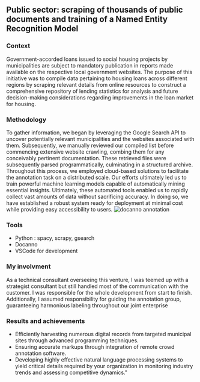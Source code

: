 
## Public sector: scraping of thousands of public documents and training of a Named Entity Recognition Model


### Context 

Government-accorded loans issued to social housing projects by municipalities are subject to mandatory publication in reports made available on the respective local government websites. The purpose of this initiative was to compile data pertaining to housing loans across different regions by scraping relevant details from online resources to construct a comprehensive repository of lending statistics for analysis and future decision-making considerations regarding improvements in the loan market for housing.


### Methodology 

To gather information, we began by leveraging the Google Search API to uncover potentially relevant municipalities and the websites associated with them. Subsequently, we manually reviewed our compiled list before commencing extensive website crawling, combing them for any conceivably pertinent documentation. These retrieved files were subsequently parsed programmatically, culminating in a structured archive. Throughout this process, we employed cloud-based solutions to facilitate the annotation task on a distributed scale. Our efforts ultimately led us to train powerful machine learning models capable of automatically mining essential insights. Ultimately, these automated tools enabled us to rapidly collect vast amounts of data without sacrificing accuracy. In doing so, we have established a robust system ready for deployment at minimal cost while providing easy accessibility to users. 
![docanno annotation](../assets/img/Quantmetry/docanno.png)


### Tools
- Python : spacy, scrapy, gsearch
- Docanno 
- VSCode for development

### My involvment 
As a technical consultant overseeing this venture, I was teemed up with a strategist consultant but still handled most of the communication with the customer. I was responsible for the whole development from start to finish. Additionally, I assumed responsibility for guiding the annotation group, guaranteeing harmonious labeling throughout our joint enterprise

### Results and achievements

- Efficiently harvesting numerous digital records from targeted municipal sites through advanced programming techniques.
- Ensuring accurate markups through integration of remote crowd annotation software.
- Developing highly effective natural language processing systems to yield critical details required by your organization in monitoring industry trends and assessing competitive dynamics."


